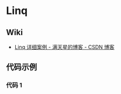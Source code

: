 # Linq

## Wiki

- [Linq 详细案例 - 满天星的博客 - CSDN 博客](https://blog.csdn.net/qq_33857502/article/details/80419927)

## 代码示例

### 代码 1

```c#

```
